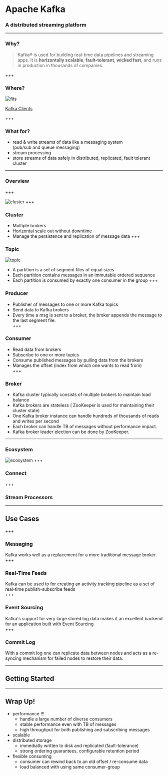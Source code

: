 # Apache Kafka

### A distributed streaming platform

---
### Why?

> Kafka® is used for building real-time data pipelines and streaming apps. It is **horizontally scalable**, **fault-tolerant**, **wicked fast**, and runs in production in thousands of companies.

+++  
### Where?  

![fits](https://www.confluent.io/wp-content/uploads/chart-kafka-infrastructure@2x.png)

[Kafka Clients](https://cwiki.apache.org/confluence/display/KAFKA/Clients)

+++  

### What for?  
* read & write streams of data like a messaging system  
 (pub/sub and queue messaging)
* stream processing
* store streams of data safely in distributed, replicated, fault tolerant cluster
---

### Overview
+++

![cluster](https://www.tutorialspoint.com/apache_kafka/images/fundamentals.jpg)
+++  
### Cluster
* Multiple brokers
* Horizontal scale out without downtime 
* Manage the persistence and replication of message data
+++ 
### Topic
![topic](https://kafka.apache.org/0102/images/log_anatomy.png)
* A partition is a set of segment files of equal sizes
* Each partition contains messages in an immutable ordered sequence  
* Each partition is consumed by exactly one consumer in the group
+++ 
### Producer
* Publisher of messages to one or more Kafka topics
* Send data to Kafka brokers
* Every time a msg is sent to a broker, the broker appends the message to the last segment file.  
+++ 

### Consumer
* Read data from brokers
* Subscribe to one or more topics
* Consume published messages by pulling data from the brokers
* Manages the offset (index from which one wants to read from)  
+++

### Broker
* Kafka cluster typically consists of multiple brokers to maintain load balance
 * Kafka brokers are stateless ( ZooKeeper is used for maintaining their cluster state)
  * One Kafka broker instance can handle hundreds of thousands of reads and writes per second
  * Each broker can handle TB of messages without performance impact.
  * Kafka broker leader election can be done by ZooKeeper.  
---
### Ecosystem
![ecosystem](https://kafka.apache.org/11/images/kafka-apis.png)
+++
### Connect
+++
### Stream Processors
---
## Use Cases
+++  
### Messaging
Kafka works well as a replacement for a more traditional message broker.   
+++  
### Real-Time Feeds
Kafka can be used to for creating an activity tracking pipeline as a set of real-time publish-subscribe feeds  
+++  
### Event Sourcing
Kafka's support for very large stored log data makes it an excellent backend for an application built with Event Sourcing  
+++  
### Commit Log
 With a commit log one can replicate data between nodes and acts as a re-syncing mechanism for failed nodes to restore their data.  

---
## Getting Started

---
## Wrap Up!
* performance !!!
  * handle a large number of diverse consumers
  * stable performance even with TB of messages
  * high throughput for both publishing and subscribing messages
* scalable
* distributed storage
  * immediatly written to disk and replicated (fault-tolerance)
  * strong ordering guarantees, configurable retention period
* flexible consuming
  * consumer can rewind back to an old offset / re-consume data
  * load balanced with using same consumer-group


